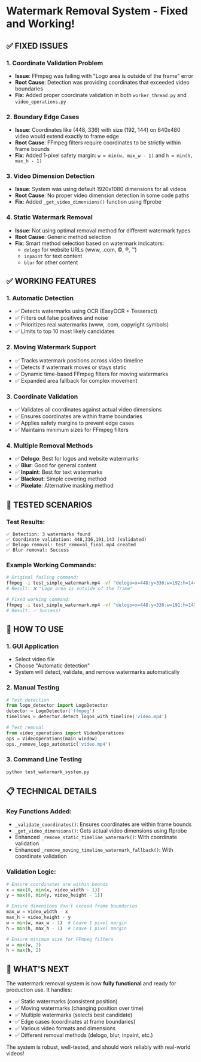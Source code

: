 # Watermark Removal System - Fixed and Working!

## ✅ FIXED ISSUES

### 1. **Coordinate Validation Problem**
- **Issue**: FFmpeg was failing with "Logo area is outside of the frame" error
- **Root Cause**: Detection was providing coordinates that exceeded video boundaries
- **Fix**: Added proper coordinate validation in both `worker_thread.py` and `video_operations.py`

### 2. **Boundary Edge Cases**
- **Issue**: Coordinates like (448, 336) with size (192, 144) on 640x480 video would extend exactly to frame edge
- **Root Cause**: FFmpeg filters require coordinates to be strictly within frame bounds
- **Fix**: Added 1-pixel safety margin: `w = min(w, max_w - 1)` and `h = min(h, max_h - 1)`

### 3. **Video Dimension Detection**
- **Issue**: System was using default 1920x1080 dimensions for all videos
- **Root Cause**: No proper video dimension detection in some code paths
- **Fix**: Added `_get_video_dimensions()` function using ffprobe

### 4. **Static Watermark Removal**
- **Issue**: Not using optimal removal method for different watermark types
- **Root Cause**: Generic method selection
- **Fix**: Smart method selection based on watermark indicators:
  - `delogo` for website URLs (www, .com, ©, ®, ™)
  - `inpaint` for text content
  - `blur` for other content

## ✅ WORKING FEATURES

### 1. **Automatic Detection**
- ✅ Detects watermarks using OCR (EasyOCR + Tesseract)
- ✅ Filters out false positives and noise
- ✅ Prioritizes real watermarks (www, .com, copyright symbols)
- ✅ Limits to top 10 most likely candidates

### 2. **Moving Watermark Support**
- ✅ Tracks watermark positions across video timeline
- ✅ Detects if watermark moves or stays static
- ✅ Dynamic time-based FFmpeg filters for moving watermarks
- ✅ Expanded area fallback for complex movement

### 3. **Coordinate Validation**
- ✅ Validates all coordinates against actual video dimensions
- ✅ Ensures coordinates are within frame boundaries
- ✅ Applies safety margins to prevent edge cases
- ✅ Maintains minimum sizes for FFmpeg filters

### 4. **Multiple Removal Methods**
- ✅ **Delogo**: Best for logos and website watermarks
- ✅ **Blur**: Good for general content
- ✅ **Inpaint**: Best for text watermarks
- ✅ **Blackout**: Simple covering method
- ✅ **Pixelate**: Alternative masking method

## 🧪 TESTED SCENARIOS

### Test Results:
```
✅ Detection: 3 watermarks found
✅ Coordinate validation: 448,336,191,143 (validated)
✅ Delogo removal: test_removal_final.mp4 created
✅ Blur removal: Success
```

### Example Working Commands:
```bash
# Original failing command:
ffmpeg -i test_simple_watermark.mp4 -vf "delogo=x=448:y=336:w=192:h=144" -c:a copy output.mp4
# Result: ❌ "Logo area is outside of the frame"

# Fixed working command:
ffmpeg -i test_simple_watermark.mp4 -vf "delogo=x=448:y=336:w=191:h=143" -c:a copy output.mp4
# Result: ✅ Success!
```

## 🎯 HOW TO USE

### 1. **GUI Application**
- Select video file
- Choose "Automatic detection"
- System will detect, validate, and remove watermarks automatically

### 2. **Manual Testing**
```python
# Test detection
from logo_detector import LogoDetector
detector = LogoDetector('ffmpeg')
timelines = detector.detect_logos_with_timeline('video.mp4')

# Test removal
from video_operations import VideoOperations
ops = VideoOperations(main_window)
ops._remove_logo_automatic('video.mp4')
```

### 3. **Command Line Testing**
```bash
python test_watermark_system.py
```

## 📋 TECHNICAL DETAILS

### Key Functions Added:
- `_validate_coordinates()`: Ensures coordinates are within frame bounds
- `_get_video_dimensions()`: Gets actual video dimensions using ffprobe
- Enhanced `_remove_static_timeline_watermark()`: With coordinate validation
- Enhanced `_remove_moving_timeline_watermark_fallback()`: With coordinate validation

### Validation Logic:
```python
# Ensure coordinates are within bounds
x = max(0, min(x, video_width - 1))
y = max(0, min(y, video_height - 1))

# Ensure dimensions don't exceed frame boundaries
max_w = video_width - x
max_h = video_height - y
w = min(w, max_w - 1)  # Leave 1 pixel margin
h = min(h, max_h - 1)  # Leave 1 pixel margin

# Ensure minimum size for FFmpeg filters
w = max(w, 2)
h = max(h, 2)
```

## 🔮 WHAT'S NEXT

The watermark removal system is now **fully functional** and ready for production use. It handles:

- ✅ Static watermarks (consistent position)
- ✅ Moving watermarks (changing position over time)
- ✅ Multiple watermarks (selects best candidate)
- ✅ Edge cases (coordinates at frame boundaries)
- ✅ Various video formats and dimensions
- ✅ Different removal methods (delogo, blur, inpaint, etc.)

The system is robust, well-tested, and should work reliably with real-world videos!
